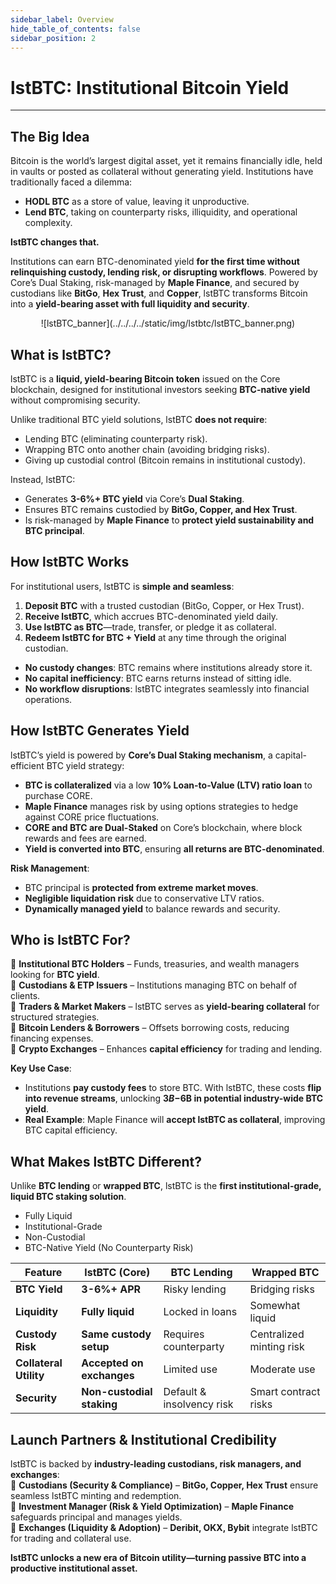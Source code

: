 ```yaml
---
sidebar_label: Overview
hide_table_of_contents: false
sidebar_position: 2
---
```


# lstBTC: Institutional Bitcoin Yield
---

## The Big Idea
Bitcoin is the world’s largest digital asset, yet it remains financially idle, held in vaults or posted as collateral without generating yield. Institutions have traditionally faced a dilemma:  
- **HODL BTC** as a store of value, leaving it unproductive.  
- **Lend BTC**, taking on counterparty risks, illiquidity, and operational complexity.  

**lstBTC changes that.**  

Institutions can earn BTC-denominated yield **for the first time without relinquishing custody, lending risk, or disrupting workflows**. Powered by Core’s Dual Staking, risk-managed by **Maple Finance**, and secured by custodians like **BitGo**, **Hex Trust**, and **Copper**, lstBTC transforms Bitcoin into a **yield-bearing asset with full liquidity and security**.  

<p align="center" zoom="200%">
![lstBTC_banner](../../../../static/img/lstbtc/lstBTC_banner.png)
</p>

## **What is lstBTC?**  
lstBTC is a **liquid, yield-bearing Bitcoin token** issued on the Core blockchain, designed for institutional investors seeking **BTC-native yield** without compromising security.  

Unlike traditional BTC yield solutions, lstBTC **does not require**:  
* Lending BTC (eliminating counterparty risk).  
* Wrapping BTC onto another chain (avoiding bridging risks).  
* Giving up custodial control (Bitcoin remains in institutional custody).  

Instead, lstBTC:  
* Generates **3-6%+ BTC yield** via Core’s **Dual Staking**.  
* Ensures BTC remains custodied by **BitGo, Copper, and Hex Trust**.  
* Is risk-managed by **Maple Finance** to **protect yield sustainability and BTC principal**.  

## **How lstBTC Works**  
For institutional users, lstBTC is **simple and seamless**:  
1. **Deposit BTC** with a trusted custodian (BitGo, Copper, or Hex Trust).  
2. **Receive lstBTC**, which accrues BTC-denominated yield daily.  
3. **Use lstBTC as BTC**—trade, transfer, or pledge it as collateral.  
4. **Redeem lstBTC for BTC + Yield** at any time through the original custodian.  

* **No custody changes**: BTC remains where institutions already store it.  
* **No capital inefficiency**: BTC earns returns instead of sitting idle.  
* **No workflow disruptions**: lstBTC integrates seamlessly into financial operations.  

## **How lstBTC Generates Yield**  
lstBTC’s yield is powered by **Core’s Dual Staking mechanism**, a capital-efficient BTC yield strategy:  
- **BTC is collateralized** via a low **10% Loan-to-Value (LTV) ratio loan** to purchase CORE.  
- **Maple Finance** manages risk by using options strategies to hedge against CORE price fluctuations.  
- **CORE and BTC are Dual-Staked** on Core’s blockchain, where block rewards and fees are earned.  
- **Yield is converted into BTC**, ensuring **all returns are BTC-denominated**.  

**Risk Management**:  
* BTC principal is **protected from extreme market moves**.  
* **Negligible liquidation risk** due to conservative LTV ratios.  
* **Dynamically managed yield** to balance rewards and security.  

## **Who is lstBTC For?**  
🔹 **Institutional BTC Holders** – Funds, treasuries, and wealth managers looking for **BTC yield**.  
🔹 **Custodians & ETP Issuers** – Institutions managing BTC on behalf of clients.  
🔹 **Traders & Market Makers** – lstBTC serves as **yield-bearing collateral** for structured strategies.  
🔹 **Bitcoin Lenders & Borrowers** – Offsets borrowing costs, reducing financing expenses.  
🔹 **Crypto Exchanges** – Enhances **capital efficiency** for trading and lending.  

**Key Use Case**:  
- Institutions **pay custody fees** to store BTC. With lstBTC, these costs **flip into revenue streams**, unlocking **$3B-$6B in potential industry-wide BTC yield**.  
- **Real Example**: Maple Finance will **accept lstBTC as collateral**, improving BTC capital efficiency.  

## What Makes lstBTC Different?
Unlike **BTC lending** or **wrapped BTC**, lstBTC is the **first institutional-grade, liquid BTC staking solution**. 
* Fully Liquid
* Institutional-Grade
* Non-Custodial
* BTC-Native Yield (No Counterparty Risk) 

| Feature        | lstBTC (Core) | BTC Lending | Wrapped BTC |
|--------------|----------------|---------------|---------------|
| **BTC Yield** | **3-6%+ APR** | Risky lending | Bridging risks |
| **Liquidity** | **Fully liquid** | Locked in loans | Somewhat liquid |
| **Custody Risk** | **Same custody setup** | Requires counterparty | Centralized minting risk |
| **Collateral Utility** | **Accepted on exchanges** | Limited use | Moderate use |
| **Security** | **Non-custodial staking** | Default & insolvency risk | Smart contract risks |



## Launch Partners & Institutional Credibility
lstBTC is backed by **industry-leading custodians, risk managers, and exchanges**:  
🔹 **Custodians (Security & Compliance)** – **BitGo, Copper, Hex Trust** ensure seamless lstBTC minting and redemption.  
🔹 **Investment Manager (Risk & Yield Optimization)** – **Maple Finance** safeguards principal and manages yields.  
🔹 **Exchanges (Liquidity & Adoption)** – **Deribit, OKX, Bybit** integrate lstBTC for trading and collateral use.  

**lstBTC unlocks a new era of Bitcoin utility—turning passive BTC into a productive institutional asset.** 
